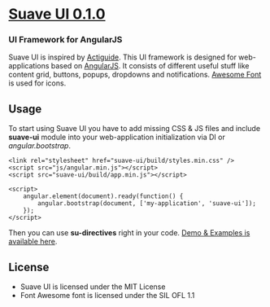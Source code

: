 # [Suave UI 0.1.0](uoziod.github.io/suave-ui)
### UI Framework for AngularJS

Suave UI is inspired by [Actiguide](https://github.com/tansky/actiguide). This UI framework is designed for 
web-applications based on [AngularJS](http://angularjs.org). It consists of different useful stuff like content grid,
buttons, popups, dropdowns and notifications. [Awesome Font](http://fontawesome.io/) is used for icons.

## Usage

To start using Suave UI you have to add missing CSS & JS files and include **suave-ui** module into your web-application
initialization via DI or *angular.bootstrap*.

    <link rel="stylesheet" href="suave-ui/build/styles.min.css" />
    <script src="js/angular.min.js"></script>
    <script src="suave-ui/build/app.min.js"></script>

    <script>
        angular.element(document).ready(function() {
            angular.bootstrap(document, ['my-application', 'suave-ui']);
        });
    </script>

Then you can use **su-directives** right in your code. [Demo & Examples is available here](uoziod.github.io/suave-ui). 

## License
- Suave UI is licensed under the MIT License
- Font Awesome font is licensed under the SIL OFL 1.1
